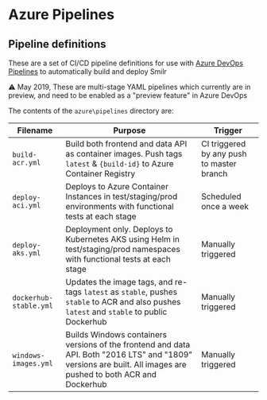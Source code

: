 # Azure Pipelines

## Pipeline definitions
These are a set of CI/CD pipeline definitions for use with [Azure DevOps Pipelines](https://azure.microsoft.com/en-gb/services/devops/pipelines/) to automatically build and deploy Smilr

:warning: May 2019, These are multi-stage YAML pipelines which currently are in preview, and need to be enabled as a "preview feature" in Azure DevOps

The contents of the `azure\pipelines` directory are:

| Filename | Purpose | Trigger |
|----------|---------|---------|
|`build-acr.yml`|Build both frontend and data API as container images. Push tags `latest` & `{build-id}` to Azure Container Registry|CI triggered by any push to master branch|
|`deploy-aci.yml`|Deploys to Azure Container Instances in test/staging/prod environments with functional tests at each stage|Scheduled once a week|
|`deploy-aks.yml`|Deployment only. Deploys to Kubernetes AKS using Helm in test/staging/prod namespaces with functional tests at each stage|Manually triggered|
|`dockerhub-stable.yml`|Updates the image tags, and re-tags `latest` as `stable`, pushes `stable` to ACR and also pushes `latest` and `stable` to public Dockerhub|Manually triggered|
|`windows-images.yml`|Builds Windows containers versions of the frontend and data API. Both "2016 LTS" and "1809" versions are built. All images are pushed to both ACR and Dockerhub|Manually triggered|

